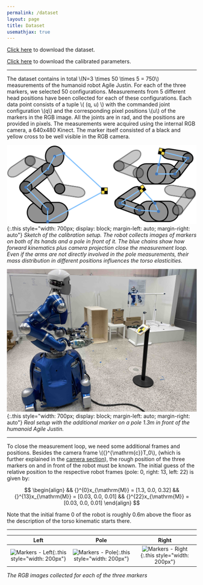```yaml
---
permalink: /dataset
layout: page
title: Dataset
usemathjax: true
---
```


[Click here](../dataset/measurements.csv.zip) to download the dataset.

[Click here](../dataset/results.csv.zip) to download the calibrated parameters.

___

The dataset contains in total \\(N=3 \times 50 \times 5 = 750\\) measurements of the humanoid robot Agile Justin.
For each of the three markers, we selected 50 configurations.
Measurements from 5 different head positions have been collected for each of these configurations.
Each data point consists of a tuple \\( (q, u) \\) with the commanded joint configuration \\(q\\) and the corresponding pixel positions \\(u\\) of the markers in the RGB image.
All the joints are in rad, and the positions are provided in pixels.
The measurements were acquired using the internal RGB camera, a 640x480 Kinect.
The marker itself consisted of a black and yellow cross to be well visible in the RGB camera.


![calibration sketch](../assets/imgs/calibration_sketch.png){:.this 
style="width: 700px; 
display: block;
margin-left: auto;
margin-right: auto"}
*Sketch of the calibration setup. 
The robot collects images of markers on both of its hands and a pole in front of it. 
The blue chains show how forward kinematics plus camera projection close the measurement loop. 
Even if the arms are not directly involved in the pole measurements, their mass distribution in different positions influences the torso elasticities.*


![calibration sketch](../assets/imgs/RealPoleDance.jpg){:.this
style="width: 700px;
display: block;
margin-left: auto;
margin-right: auto"}
*Real setup with the additional marker on a pole 1.3m in front of the humanoid Agile Justin.*

---

To close the measurement loop, we need some additional frames and positions.
Besides the camera frame \\({}^{\mathrm{c}}T_0\\), (which is further explained in the [camera section](../_pages/camera.md)), the rough position of the three markers on and in front of the robot must be known.
The initial guess of the relative position to the respective robot frames (pole: 0, right: 13, left: 22) is given by:

$$
\begin{align}
&& {}^{0}x_{\mathrm{M}} =  [1.3, 0.0, 0.32]
&& {}^{13}x_{\mathrm{M}} = [0.03, 0.0, 0.01]
&& {}^{22}x_{\mathrm{M}} = [0.03, 0.0, 0.01]
\end{align} 
$$

Note that the initial frame 0 of the robot is roughly 0.6m above the floor as the description of the torso kinematic starts there. 


---

|                                      Left                                      |                                      Pole                                      |                                      Right                                       |
|:------------------------------------------------------------------------------:|:------------------------------------------------------------------------------:|:--------------------------------------------------------------------------------:|
| ![Markers - Left](../assets/gifs/marker_left.gif){:.this style="width: 200px"} | ![Markers - Pole](../assets/gifs/marker_pole.gif){:.this style="width: 200px"} | ![Markers - Right](../assets/gifs/marker_right.gif){:.this style="width: 200px"} | 

*The RGB images collected for each of the three markers*
